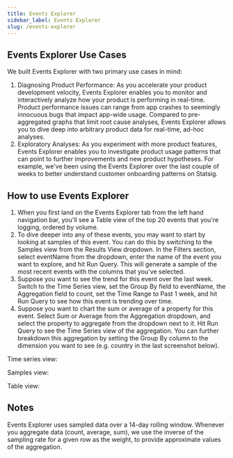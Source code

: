 ```yaml
---
title: Events Explorer
sidebar_label: Events Explorer
slug: /events-explorer
---
```


## Events Explorer Use Cases
We built Events Explorer with two primary use cases in mind:
1. Diagnosing Product Performance: As you accelerate your product development velocity, Events Explorer enables you to monitor and interactively analyze how your product is performing in real-time. Product performance issues can range from app crashes to seemingly innocuous bugs that impact app-wide usage. Compared to pre-aggregated graphs that limit root cause analyses, Events Explorer allows you to dive deep into arbitrary product data for real-time, ad-hoc analyses.
2. Exploratory Analyses: As you experiment with more product features, Events Explorer enables you to investigate product usage patterns that can point to further improvements and new product hypotheses. For example, we've been using the Events Explorer over the last couple of weeks to better understand customer onboarding patterns on Statsig.

## How to use Events Explorer
1. When you first land on the Events Explorer tab from the left hand navigation bar, you'll see a Table view of the top 20 events that you're logging, ordered by volume.
2. To dive deeper into any of these events, you may want to start by looking at samples of this event. You can do this by switching to the Samples view from the Results View dropdown. In the Filters section, select eventName from the dropdown, enter the name of the event you want to explore, and hit Run Query. This will generate a sample of the most recent events with the columns that you've selected.
3. Suppose you want to see the trend for this event over the last week. Switch to the Time Series view, set the Group By field to eventName, the Aggregation field to count, set the Time Range to Past 1 week, and hit Run Query to see how this event is trending over time.
4. Suppose you want to chart the sum or average of a property for this event. Select Sum or Average from the Aggregation dropdown, and select the property to aggregate from the dropdown next to it. Hit Run Query to see the Time Series view of the aggregation. You can further breakdown this aggregation by setting the Group By column to the dimension you want to see (e.g. country in the last screenshot below).

Time series view:

Samples view:

Table view:


## Notes
Events Explorer uses sampled data over a 14-day rolling window. Whenever you aggregate data (count, average, sum), we use the inverse of the sampling rate for a given row as the weight, to provide approximate values of the aggregation.